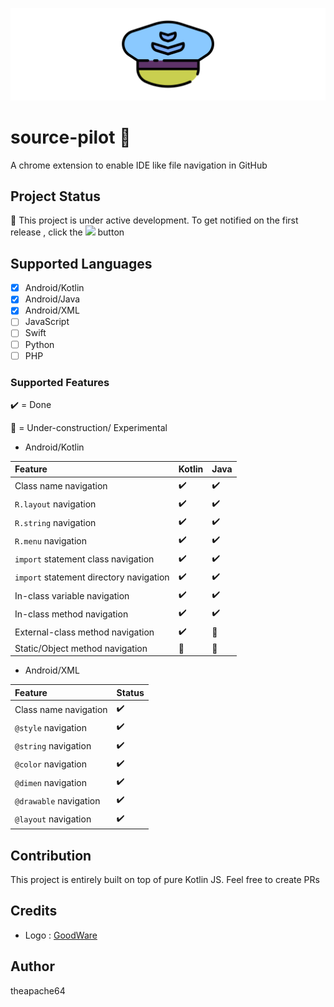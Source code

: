 ![](extras/graphics/banner.png)

# source-pilot 🚧

A chrome extension to enable IDE like file navigation in GitHub

## Project Status

🚧 This project is under active development. To get notified on the first release , click the ![](https://i.imgur.com/cC2v2N5.png) button

## Supported Languages

- [x] Android/Kotlin
- [x] Android/Java
- [x] Android/XML
- [ ] JavaScript
- [ ] Swift
- [ ] Python
- [ ] PHP

### Supported Features

 ✔️ = Done
 
 🚧 = Under-construction/ Experimental
 
- Android/Kotlin

| Feature                                 | Kotlin | Java  |
|:----------------------------------------|:-------|:------|
| Class name navigation                   | ✔️      | ✔️    |
| `R.layout` navigation                   | ✔️     | ✔️    |
| `R.string` navigation                   | ✔️     | ✔️    |
| `R.menu` navigation                     | ✔️     | ✔️    |
| `import` statement class navigation     | ✔️     | ✔️    |
| `import` statement directory navigation | ✔️     | ✔️    |
| In-class variable navigation            | ✔️     | ✔️    |
| In-class method navigation              | ✔️     | ✔️    |
| External-class method navigation        | ✔️     | 🚧    |
| Static/Object method navigation         | 🚧️     | 🚧    |

- Android/XML

| Feature                | Status |
|:-----------------------|:-------|
| Class name navigation  | ✔️     |
| `@style` navigation    | ✔️     |
| `@string` navigation   | ✔️     |
| `@color` navigation    | ✔️     |
| `@dimen` navigation    | ✔️     |
| `@drawable` navigation | ✔️     |
| `@layout` navigation   | ✔️     |

## Contribution

This project is entirely built on top of pure Kotlin JS. Feel free to create PRs

## Credits

- Logo : [GoodWare](https://www.flaticon.com/authors/good-ware)

## Author
theapache64 
